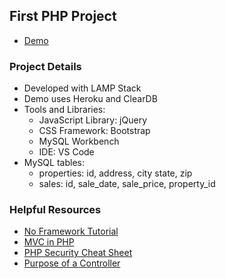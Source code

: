 ## First PHP Project
- [Demo](https://murmuring-sea-35716.herokuapp.com/)

### Project Details
- Developed with LAMP Stack
- Demo uses Heroku and ClearDB
- Tools and Libraries:
  - JavaScript Library: jQuery
  - CSS Framework: Bootstrap
  - MySQL Workbench
  - IDE: VS Code
- MySQL tables:  
  - properties: id, address, city state, zip
  - sales: id, sale_date, sale_price, property_id

### Helpful Resources
- [No Framework Tutorial](https://github.com/PatrickLouys/no-framework-tutorial)
- [MVC in PHP](https://r.je/mvc-in-php.html)
- [PHP Security Cheat Sheet](https://www.owasp.org/index.php/PHP_Security_Cheat_Sheet#Never_concatenate_or_interpolate_data_in_SQL)
- [Purpose of a Controller](http://techiferous.com/2013/04/so-what-exactly-is-the-purpose-of-a-rails-controller/)
